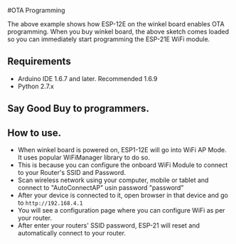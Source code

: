 #OTA Programming

The above example shows how ESP-12E on the winkel board enables OTA programming. When you buy winkel board, the above sketch comes loaded so you can immediately start programming the ESP-21E WiFi module.

## Requirements
- Arduino IDE 1.6.7 and later. Recommended 1.6.9
- Python 2.7.x

## Say Good Buy to programmers.

## How to use.
- When winkel board is powered on, ESP1-12E will go into WiFi AP Mode. It uses popular WiFiManager library to do so.
- This is because you can configure the onboard WiFi Module to connect to your Router's SSID and Password.
- Scan wireless network using your computer, mobile or tablet and connect to "AutoConnectAP" usin password "password"
- After your device is connected to it, open browser in that device and go to `http://192.168.4.1`
- You will see a configuration page where you can configure WiFi as per your router.
- After enter your routers' SSID password, ESP-21 will reset and automatically connect to your router.